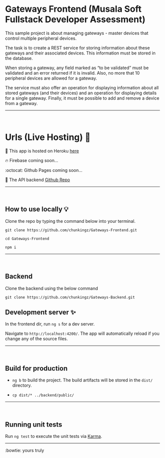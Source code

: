 # Gateways Frontend (Musala Soft Fullstack Developer Assessment)

This sample project is about managing gateways - master devices that control multiple peripheral devices.

The task is to create a REST service for storing information about these gateways and their associated devices. This information must be stored in the database.

When storing a gateway, any field marked as “to be validated” must be validated and an error returned if it is invalid. Also, no more that 10 peripheral devices are allowed for a gateway.

The service must also offer an operation for displaying information about all stored gateways (and their devices) and an operation for displaying details for a single gateway. Finally, it must be possible to add and remove a device from a gateway.

---
<br>

# Urls (Live Hosting) :whale:

:gem: This app is hosted on Heroku [here](https://musala-gateways.herokuapp.com/)

:fire: Firebase coming soon...

:octocat: Github Pages coming soon...

:electric_plug: The API backend [Github Repo](https://github.com/chunkingz/Gateways-Backend)

---
<br>

## How to use locally :bulb:

Clone the repo by typing the command below into your terminal.

```
git clone https://github.com/chunkingz/Gateways-Frontend.git
```

```
cd Gateways-Frontend
``` 

```
npm i
``` 

---
<br>

## Backend

Clone the backend using the below command
```
git clone https://github.com/chunkingz/Gateways-Backend.git
```

## Development server :sparkles:

In the frontend dir, run `ng s` for a dev server. 

Navigate to `http://localhost:4200/`. The app will automatically reload if you change any of the source files.

---
<br>

## Build for production

- `ng b` to build the project. The build artifacts will be stored in the `dist/` directory.

- `cp dist/* ../backend/public/`


---
<br>

## Running unit tests

Run `ng test` to execute the unit tests via [Karma](https://karma-runner.github.io).

---

:bowtie: yours truly
